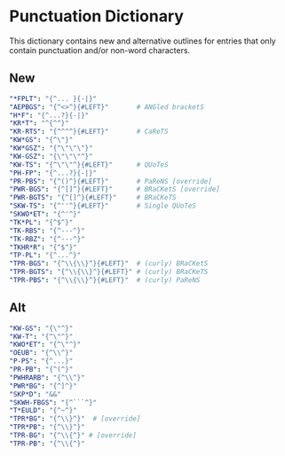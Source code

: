 # Punctuation Dictionary

This dictionary contains new and alternative outlines for entries that only
contain punctuation and/or non-word characters.

## New

```yaml
"*FPLT": "{^... }{-|}"
"AEPBGS": "{^<>^}{#LEFT}"       # ANGled bracketS
"H*F": "{^...?}{-|}"
"KR*T": "^{^^}"
"KR-RTS": "{^^^^}{#LEFT}"       # CaReTS
"KW*GS": "{^\"}"
"KW*GSZ": "{^\"\"\"}"
"KW-GSZ": "{\"\"\"^}"
"KW-TS": "{^\"\"^}{#LEFT}"      # QUoTeS
"PH-FP": "{^...?}{-|}"
"PR-PBS": "{^()^}{#LEFT}"       # PaReNS [override]
"PWR-BGS": "{^[]^}{#LEFT}"      # BRaCKetS [override]
"PWR-BGTS": "{^[]^}{#LEFT}"     # BRaCKeTS
"SKW-TS": "{^''^}{#LEFT}"       # Single QUoTeS
"SKWO*ET": "{^'^}"
"TK*PL": "{^$^}"
"TK-RBS": "{^---^}"
"TK-RBZ": "{^---^}"
"TKHR*R": "{^$^}"
"TP-PL": "{^...^}"
"TPR-BGS": "{^\\{\\}^}{#LEFT}"  # (curly) BRaCKetS
"TPR-BGTS": "{^\\{\\}^}{#LEFT}" # (curly) BRaCKeTS
"TPR-PBS": "{^\\{\\}^}{#LEFT}"  # (curly) PaReNS
```

## Alt

```yaml
"KW-GS": "{\"^}"
"KW-T": "{^\"^}"
"KWO*ET": "{^\"^}"
"OEUB": "{^\\^}"
"P-PS": "{^...}"
"PR-PB": "{^(^}"
"PWHRARB": "{^\\^}"
"PWR*BG": "{^]^}"
"SKP*D": "&&"
"SKWH-FBGS": "{^```^}"
"T*EULD": "{^~^}"
"TPR*BG": "{^\\}^}"  # [override]
"TPR*PB": "{^\\}^}"
"TPR-BG": "{^\\{^}" # [override]
"TPR-PB": "{^\\{^}"
```
